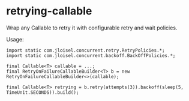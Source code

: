 retrying-callable
=================

Wrap any Callable<T> to retry it with configurable retry and wait policies.

Usage:

	import static com.jloisel.concurrent.retry.RetryPolicies.*;
	import static com.jloisel.concurrent.backoff.BackOffPolicies.*;
	
	final Callable<T> callable = ...;
	final RetryOnFailureCallableBuilder<T> b = new RetryOnFailureCallableBuilder<>(callable);
	
	final Callable<T> retrying = b.retry(attempts(3)).backoff(sleep(5, TimeUnit.SECONDS)).build();
